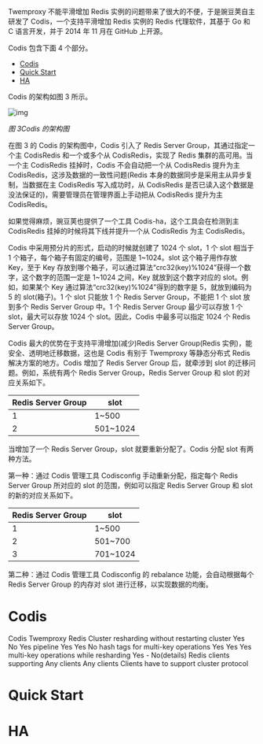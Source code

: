 

Twemproxy 不能平滑增加 Redis 实例的问题带来了很大的不便，于是豌豆荚自主研发了 Codis，一个支持平滑增加 Redis 实例的 Redis 代理软件，其基于 Go 和 C 语言开发，并于 2014 年 11 月在 GitHub 上开源。

Codis 包含下面 4 个部分。

- [Codis](#codis)
- [Quick Start](#quick-start)
- [HA](#ha)

Codis 的架构如图 3 所示。

![img](http://mmbiz.qpic.cn/mmbiz/tzia4bcY5HEKxeYTFdFSwaLu6W5SRXboVLibV5KT1dt17aHpjNKsAHhnemHSEuB4dkyXqpp1LrliaRW2eaNMicjTGg/640?wx_fmt=png&wxfrom=5&wx_lazy=1)

_图 3Codis 的架构图_

在图 3 的 Codis 的架构图中，Codis 引入了 Redis Server Group，其通过指定一个主 CodisRedis 和一个或多个从 CodisRedis，实现了 Redis 集群的高可用。当一个主 CodisRedis 挂掉时，Codis 不会自动把一个从 CodisRedis 提升为主 CodisRedis，这涉及数据的一致性问题(Redis 本身的数据同步是采用主从异步复制，当数据在主 CodisRedis 写入成功时，从 CodisRedis 是否已读入这个数据是没法保证的)，需要管理员在管理界面上手动把从 CodisRedis 提升为主 CodisRedis。

如果觉得麻烦，豌豆荚也提供了一个工具 Codis-ha，这个工具会在检测到主 CodisRedis 挂掉的时候将其下线并提升一个从 CodisRedis 为主 CodisRedis。

Codis 中采用预分片的形式，启动的时候就创建了 1024 个 slot，1 个 slot 相当于 1 个箱子，每个箱子有固定的编号，范围是 1~1024。slot 这个箱子用作存放 Key，至于 Key 存放到哪个箱子，可以通过算法“crc32(key)%1024”获得一个数字，这个数字的范围一定是 1~1024 之间，Key 就放到这个数字对应的 slot。例如，如果某个 Key 通过算法“crc32(key)%1024”得到的数字是 5，就放到编码为 5 的 slot(箱子)。1 个 slot 只能放 1 个 Redis Server Group，不能把 1 个 slot 放到多个 Redis Server Group 中。1 个 Redis Server Group 最少可以存放 1 个 slot，最大可以存放 1024 个 slot。因此，Codis 中最多可以指定 1024 个 Redis Server Group。

Codis 最大的优势在于支持平滑增加(减少)Redis Server Group(Redis 实例)，能安全、透明地迁移数据，这也是 Codis 有别于 Twemproxy 等静态分布式 Redis 解决方案的地方。Codis 增加了 Redis Server Group 后，就牵涉到 slot 的迁移问题。例如，系统有两个 Redis Server Group，Redis Server Group 和 slot 的对应关系如下。

| Redis Server Group | slot     |
| ------------------ | -------- |
| 1                  | 1~500    |
| 2                  | 501~1024 |

当增加了一个 Redis Server Group，slot 就要重新分配了。Codis 分配 slot 有两种方法。

第一种：通过 Codis 管理工具 Codisconfig 手动重新分配，指定每个 Redis Server Group 所对应的 slot 的范围，例如可以指定 Redis Server Group 和 slot 的新的对应关系如下。

| Redis Server Group | slot     |
| ------------------ | -------- |
| 1                  | 1~500    |
| 2                  | 501~700  |
| 3                  | 701~1024 |

第二种：通过 Codis 管理工具 Codisconfig 的 rebalance 功能，会自动根据每个 Redis Server Group 的内存对 slot 进行迁移，以实现数据的均衡。

# Codis

Codis Twemproxy Redis Cluster
resharding without restarting cluster Yes No Yes
pipeline Yes Yes No
hash tags for multi-key operations Yes Yes Yes
multi-key operations while resharding Yes - No(details)
Redis clients supporting Any clients Any clients Clients have to support cluster protocol

# Quick Start

# HA
